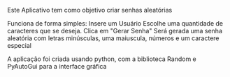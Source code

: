 Este Aplicativo tem como objetivo criar senhas aleatórias

Funciona de forma simples: 
Insere um Usuário
Escolhe uma quantidade de caracteres que se deseja. 
Clica em "Gerar Senha"
Será gerada uma senha aleatória com letras minúsculas, uma maiuscula, números e um caractere especial

A aplicação foi criada usando python, com a biblioteca Random e PyAutoGui para a interface gráfica 
